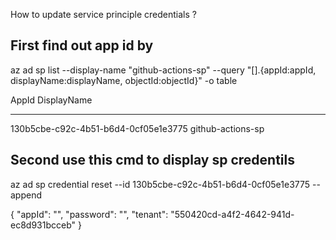 How to update service principle credentials ? 

First find out app id by 
----------------------------------------------------------------------------

az ad sp list --display-name "github-actions-sp" --query "[].{appId:appId, displayName:displayName, objectId:objectId}" -o table

AppId                                 DisplayName
------------------------------------  -----------------
130b5cbe-c92c-4b51-b6d4-0cf05e1e3775  github-actions-sp

Second use this cmd to display sp credentils 
----------------------------------------------------------------------------

az ad sp credential reset --id 130b5cbe-c92c-4b51-b6d4-0cf05e1e3775 --append

{
  "appId": "",
  "password": "",
  "tenant": "550420cd-a4f2-4642-941d-ec8d931bcceb"
}